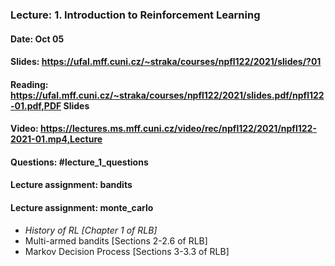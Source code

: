 ### Lecture: 1. Introduction to Reinforcement Learning
#### Date: Oct 05
#### Slides: https://ufal.mff.cuni.cz/~straka/courses/npfl122/2021/slides/?01
#### Reading: https://ufal.mff.cuni.cz/~straka/courses/npfl122/2021/slides.pdf/npfl122-01.pdf,PDF Slides
#### Video: https://lectures.ms.mff.cuni.cz/video/rec/npfl122/2021/npfl122-2021-01.mp4,Lecture
#### Questions: #lecture_1_questions
#### Lecture assignment: bandits
#### Lecture assignment: monte_carlo

- *History of RL [Chapter 1 of RLB]*
- Multi-armed bandits [Sections 2-2.6 of RLB]
- Markov Decision Process [Sections 3-3.3 of RLB]
